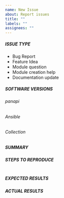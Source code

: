 ```yaml
---
name: New Issue
about: Report issues
title: ""
labels: ""
assignees: ""
---
```


<!---
- [ ] Verify first that your issue/request is not already reported on GitHub.
- [ ] Also test if the latest release, and master branch are affected too.
- [ ] Verify that the latest panapi has been installed
-->

##### ISSUE TYPE

<!--- Pick one below and delete the rest: -->

- Bug Report
- Feature Idea
- Module question
- Module creation help
- Documentation update

##### SOFTWARE VERSIONS

###### panapi

<!-- panapi version -->

###### Ansible

<!--- Ansible Version ansible --version -->

###### Collection

<!--- Prisma Access Ansible Module Collection Version: with Ansible > 2.10, execute `ansible-galaxy collection list` -->

##### SUMMARY

<!--- Explain the problem briefly -->

##### STEPS TO REPRODUCE

<!---
For bugs, show exactly how to reproduce the problem, using a minimal test-case.
For new features, show how the feature would be used.
-->

<!--- Paste example playbooks or commands between quotes below -->

```yaml

```

<!--- You can also paste gist.github.com links for larger files -->

##### EXPECTED RESULTS

<!--- What did you expect to happen when running the steps above? -->

##### ACTUAL RESULTS

<!--- What happened? -->

<!--- Paste output between quotes below -->

```bash

```
